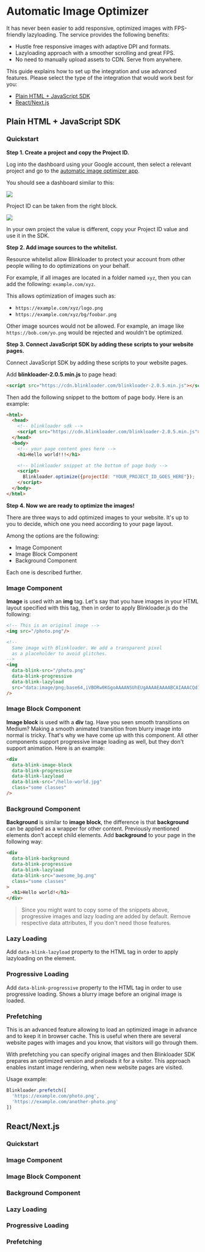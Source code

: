 # Automatic Image Optimizer

It has never been easier to add responsive, optimized images with FPS-friendly lazyloading.
The service provides the following benefits:
* Hustle free responsive images with adaptive DPI and formats.
* Lazyloading approach with a smoother scrolling and great FPS.
* No need to manually upload assets to CDN. Serve from anywhere.

This guide explains how to set up the integration and use advanced features.
Please select the type of the integration that would work best for you:
* [Plain HTML + JavaScript SDK](#plain-html-javascript-sdk)
* [React/Next.js](#react-nextjs)

## Plain HTML + JavaScript SDK

### Quickstart


**Step 1. Create a project and copy the Project ID.**

Log into the dashboard using your Google account, then select a relevant project and go to the
<a href='/automatic-image-optimizer' target='_blank'>automatic image optimizer app</a>.

You should see a dashboard similar to this:

<img src='https://user-images.githubusercontent.com/1095400/47969500-7f60ca80-e02d-11e8-980b-508f14960c91.png'/>

Project ID can be taken from the right block.

<img src='https://cdn.staging-blinkloader.com/express/2gzemB8EavusbVtQ0btwyawka/image_optimizer_project_id.png'/>

In your own project the value is different, copy your Project ID value and use it in the SDK.

**Step 2. Add image sources to the whitelist.**

Resource whitelist allow Blinkloader to protect your account from other
people willing to do optimizations on your behalf.

For example, if all images are located in a folder named `xyz`, then you can
add the following: `example.com/xyz`.

This allows optimization of images such as:
* `https://example.com/xyz/logo.png`
* `https://example.com/xyz/bg/foobar.png`

Other image sources would not be allowed. For example, an image like `https://bob.com/yo.png`
would be rejected and wouldn't be optimized.

**Step 3. Connect JavaScript SDK by adding these scripts to your website pages.**

Connect JavaScript SDK by adding these scripts to your website pages.

Add **blinkloader-2.0.5.min.js** to page head:

```html
<script src="https://cdn.blinkloader.com/blinkloader-2.0.5.min.js"></script>
```

Then add the following snippet to the bottom of page body. Here is an example:

```html
<html>
  <head>
    <!-- blinkloader sdk -->
    <script src="https://cdn.blinkloader.com/blinkloader-2.0.5.min.js"></script>
  </head>
  <body>
    <!-- your page content goes here -->    
    <h1>Hello world!!!</h1>

    <!-- blinkloader snippet at the bottom of page body -->
    <script>
      Blinkloader.optimize({projectId: "YOUR_PROJECT_ID_GOES_HERE"});
    </script>
  </body>
</html>
```

**Step 4. Now we are ready to optimize the images!**

There are three ways to add optimized images to your website. It's up to you
to decide, which one you need according to your page layout.

Among the options are the following:
* Image Component
* Image Block Component
* Background Component

Each one is described further.

### Image Component

**Image** is used with an **img** tag. Let's say that you have images in your HTML
layout specified with this tag, then in order to apply Blinkloader.js do the following:

```html
<!-- This is an original image -->
<img src="/photo.png"/>

<!--
  Same image with Blinkloader. We add a transparent pixel
  as a placeholder to avoid glitches.
-->
<img
  data-blink-src="/photo.png"
  data-blink-progressive
  data-blink-lazyload
  src="data:image/png;base64,iVBORw0KGgoAAAANSUhEUgAAAAEAAAABCAIAAACQd1PeAAAABnRSTlMA/wD/AP83WBt9AAAADElEQVQI12P4//8/AAX+Av7czFnnAAAAAElFTkSuQmCC"
/>
```

### Image Block Component

**Image block** is used with a **div** tag. Have you seen smooth transitions on Medium? Making a smooth animated transition from blurry image into normal is tricky. That's why we have come up with this component. All other components support progressive image loading as well, but they don't support animation. Here is an example:

```html
<div
  data-blink-image-block
  data-blink-progressive
  data-blink-lazyload
  data-blink-src="/hello-world.jpg"
  class="some classes"
/>
```

### Background Component

**Background** is similar to **image block**, the difference is that **background** can be applied
as a wrapper for other content. Previously mentioned elements don't accept child elements.
Add **background** to your page in the following way:

```html
<div
  data-blink-background
  data-blink-progressive
  data-blink-lazyload
  data-blink-src="awesome_bg.png"
  class="some classes"
>
  <h1>Hello world!</h1>
</div>
```

> Since you might want to copy some of the snippets above, progressive images and lazy loading are added by default. Remove respective data attributes, If you don't need those features.

### Lazy Loading

Add `data-blink-lazyload` property to the HTML tag in order to apply lazyloading on the element.

### Progressive Loading

Add `data-blink-progressive` property to the HTML tag in order to use progressive loading.
Shows a blurry image before an original image is loaded.

### Prefetching

This is an advanced feature allowing to load an optimized image in advance and to keep it
in browser cache. This is useful when there are several website pages with images and you
know, that visitors will go through them.

With prefetching you can specify original images and then Blinkloader SDK prepares an
optimized version and preloads it for a visitor. This approach enables instant image
rendering, when new website pages are visited.

Usage example:

```js
Blinkloader.prefetch([
  'https://example.com/photo.png',
  'https://example.com/another-photo.png'
])
```

## React/Next.js

### Quickstart
### Image Component
### Image Block Component
### Background Component
### Lazy Loading
### Progressive Loading
### Prefetching
